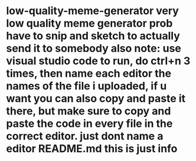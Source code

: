 # low-quality-meme-generator very low quality meme generator prob have to snip and sketch to actually send it to somebody also note: use visual studio code to run, do ctrl+n 3 times, then name each editor the names of the file i uploaded, if u want you can also copy and paste it there, but make sure to copy and paste the code in every file in the correct editor. just dont name a editor README.md this is just info
